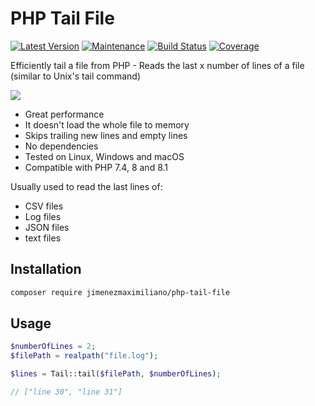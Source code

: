 # PHP Tail File
[![Latest Version](https://img.shields.io/github/release/jimenezmaximiliano/php-tail-file.svg?style=flat-square)](https://github.com/jimenezmaximiliano/php-tail-file/releases)
[![Maintenance](https://img.shields.io/badge/Maintained-yes-green.svg)](https://GitHub.com/Naereen/StrapDown.js/graphs/commit-activity)
[![Build Status](https://img.shields.io/github/workflow/status/jimenezmaximiliano/php-tail-file/CI?label=ci%20build&style=flat-square)](https://github.com/jimenezmaximiliano/php-tail-file/actions?query=workflow%3ACI)
[![Coverage](https://img.shields.io/badge/Coverage-88.57-yellow.svg)](https://GitHub.com/Naereen/StrapDown.js/graphs/commit-activity)

Efficiently tail a file from PHP - Reads the last x number of lines of a file
(similar to Unix's tail command)

![](https://www.aaha.org/contentassets/2b0aa3d3881d4d80a4d9237b193cd4ad/askaaha_thumbs_limbertail.jpg)

- Great performance
- It doesn't load the whole file to memory
- Skips trailing new lines and empty lines
- No dependencies
- Tested on Linux, Windows and macOS
- Compatible with PHP 7.4, 8 and 8.1

Usually used to read the last lines of:

- CSV files
- Log files
- JSON files
- text files

## Installation

```bash
composer require jimenezmaximiliano/php-tail-file
```

## Usage

```php
$numberOfLines = 2;
$filePath = realpath("file.log");

$lines = Tail::tail($filePath, $numberOfLines);

// ["line 30", "line 31"]
```
